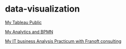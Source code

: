 # data-visualization

[My Tableau Public](https://public.tableau.com/app/profile/emokpae#!/)

[My Analytics and BPMN](https://drive.google.com/drive/folders/19dguKhm6QO4euXDSYt50EbU9O35k1qI8?usp=sharing)

[My IT business Analysis Practicum with Franoft consulting](https://drive.google.com/drive/folders/1hPkuInQVdQOnsArUXOZoDqcxzI2hLagg)

